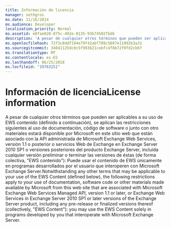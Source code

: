 ```yaml
---
title: Información de licencia
manager: sethgros
ms.date: 11/16/2014
ms.audience: Developer
localization_priority: Normal
ms.assetid: e8fae828-875c-492e-8135-93b74502fbdb
description: 'A pesar de cualquier otros términos que pueden ser aplicables a su uso de EWS contenido (definido a continuación), se aplican las restricciones siguientes al uso de documentación, código de software o junto con otro materiales estará disponible por Microsoft en este sitio web que están asociado con la API administrada de Microsoft Exchange Web Services, versión 1.1 o posterior o servicios Web de Exchange en Exchange Server 2010 SP1 o versiones posteriores del producto Exchange Server, incluidas las versiones preliminares o terminar sus (de forma colectiva, EWS contenido): se Puede usar el contenido de EWS únicamente en programas desarrollados por el usuario que interoperen con Microsoft Exchange Server.'
ms.openlocfilehash: 72f3c8ddf194e79f42abf709c5607e11992b3a31
ms.sourcegitcommit: 34041125dc8c5f993b21cebfc4f8b72f0fd2cb6f
ms.translationtype: MT
ms.contentlocale: es-ES
ms.lasthandoff: 06/25/2018
ms.locfileid: "19763251"
---
```

# <a name="license-information"></a><span data-ttu-id="33f93-103">Información de licencia</span><span class="sxs-lookup"><span data-stu-id="33f93-103">License information</span></span>

<span data-ttu-id="33f93-104">A pesar de cualquier otros términos que pueden ser aplicables a su uso de EWS contenido (definido a continuación), se aplican las restricciones siguientes al uso de documentación, código de software o junto con otro materiales estará disponible por Microsoft en este sitio web que están asociado con la API administrada de Microsoft Exchange Web Services, versión 1.1 o posterior o servicios Web de Exchange en Exchange Server 2010 SP1 o versiones posteriores del producto Exchange Server, incluida cualquier versión preliminar o terminar las versiones de éstas (de forma colectiva, "EWS contenido"): Puede usar el contenido de EWS únicamente en programas desarrollados por el usuario que interoperen con Microsoft Exchange Server.</span><span class="sxs-lookup"><span data-stu-id="33f93-104">Notwithstanding any other terms that may be applicable to your use of the EWS Content (defined below), the following restrictions apply to your use of documentation, software code or other materials made available by Microsoft from this web site that are associated with Microsoft Exchange Web Services Managed API, version 1.1 or later, or Exchange Web Services in Exchange Server 2010 SP1 or later versions of the Exchange Server product, including any pre-release or finalized versions thereof (collectively, "EWS Content"): you may use the EWS Content solely in programs developed by you that interoperate with Microsoft Exchange Server.</span></span>
  

